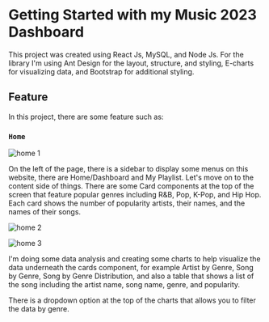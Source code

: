 # Getting Started with my Music 2023 Dashboard

This project was created using React Js, MySQL, and Node Js.
For the library I'm using Ant Design for the layout, structure, and styling, E-charts for visualizing data, and Bootstrap for additional styling.

## Feature

In this project, there are some feature such as:

### `Home`

![home 1](https://github.com/JosephRd/music-dashboard/assets/75560390/dff75bfc-7282-4143-b2a0-a1dbd166e166)

On the left of the page, there is a sidebar to display some menus on this website, there are Home/Dashboard and My Playlist.
Let's move on to the content side of things. There are some Card components at the top of the screen that feature popular genres including R&B, Pop, K-Pop, and Hip Hop. Each card shows the number of popularity artists, their names, and the names of their songs.


![home 2](https://github.com/JosephRd/music-dashboard/assets/75560390/7a7622b4-82cd-4b84-b93b-eefb7a51ef96)

![home 3](https://github.com/JosephRd/music-dashboard/assets/75560390/bfbbae1d-5501-4895-ac1d-9214bcfc1001)


I'm doing some data analysis and creating some charts to help visualize the data underneath the cards component, for example Artist by Genre, Song by Genre, Song by Genre Distribution, and also a table that shows a list of the song including the artist name, song name, genre, and popularity.

There is a dropdown option at the top of the charts that allows you to filter the data by genre.







